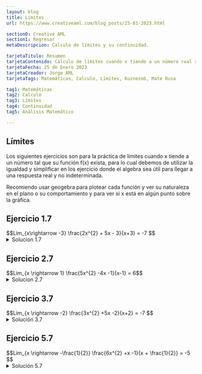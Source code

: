 ```yaml
---
layout: blog
title: Limites
url: https://www.creativeaml.com/blog_posts/25-01-2023.html

section0: Creative AML
section1: Regresar
metaDescripcion: Calculo de límites y su continuidad.

tarjetaTitulo: Resumen
tarjetaContenido: Calculo de límites cuando x tiende a un número real sobre su función f(x), cuando es evaluada y no es indeterminada.
tarjetaFecha: 25 de Enero 2023
tarjetaCreador: Jorge AML
tarjetaTags: Matemáticas, Calculo, Límites, Kuznezob, Mate Rusa 

tag1: Matemáticas
tag2: Calculo
tag3: Límites
tag4: Continuidad
tag5: Análisis Matemático

---
```

<h2>Límites</h2>
<div>
    <p>Los siguientes ejercicios son para la práctica de límites cuando x tiende a un número tal que su función f(x) exista, para lo cual debemos de utilizar la igualdad y simplificar en los ejercicio donde el algebra sea útil para llegar a una respuesta real y no indeterminada.</p>
    <p>Recomiendo usar geogebra para plotear cada función y ver su naturaleza en el plano o su comportamiento y para ver si x está en algún punto sobre la gráfica.</p>
</div>
<div class="latex">
<h2>Ejercicio 1.7</h2>
$$Lim_{x\rightarrow -3} \frac{2x^{2} + 5x - 3}{x+3} = -7 $$
<details>
    <summary>Solucion 1.7</summary>
    $$ \frac{(2(-3)^{2} + 5(-3) -3)}{-3+3} = \frac{0}{0} (indeterminada) $$
    $$2^{2}x + 5x -2(3) $$ $$\frac{(2x+6)(2x-1)}{2}$$ $$(x+3)(2x-1) $$
    $$Lim_{x\rightarrow -3} \frac{(x+3)(2x-1)}{x+3} = -7 $$
    $$Lim_{x\rightarrow -3} (2x-1) = -7 $$
    $$2(-3) -1 = -7 $$
    $$-6 -1 = -7 $$
    $$-7 = -7 $$

</details>
<h2>Ejercicio 2.7</h2>
$$Lim_{x \rightarrow 1} \frac{5x^{2} -4x -1}{x-1} = 6$$
<details>
    <summary>Solucion 2.7</summary>
    $$\frac{5(1)^{2}-4(1)-1}{1-1} = \frac{0}{0} (Indeterminada) $$
    $$5^{2}x^{2} -4x- 5(1) $$
    $$\frac{(5x-5)(5x+1)}{5} $$
    $$(x-1)(5x+1) $$
    $$Lim_{x \rightarrow 1} \frac{(x-1)(5x+1)}{x-1} = 6 $$
    $$Lim_{x \rightarrow 1} (5x+1) = 6 $$
    $$5(1) + 1 = 6 $$
    $$6 = 6 $$
</details>
<h2>Ejercicio 3.7</h2>
$$Lim_{x \rightarrow -2} \frac{3x^{2} +5x -2}{x+2} = -7 $$
<details>
    <summary>Solución 3.7</summary>
    $$Lim_{x \rightarrow -2} \frac{3x^{2} +5x -2}{x+2} = \frac{0}{0} $$
    $$Lim_{x \rightarrow -2} \frac{\frac{(3x+6)(3x-1)}{3}}{\frac{x+2}{1}} = -7 $$
    $$Lim_{x \rightarrow -2} \frac{(x+2)(3x-1)}{x+2} = -7$$
    $$Lim_{x \rightarrow -2} (3x-1) = -7$$
    $$3(-2) -1 = -7$$
    $$-6 -1 = -7 $$
    $$-7 = -7 $$
    
    <a href="https://www.geogebra.org/m/zejrfuxg">Ver en geogebra</a>
    
</details>
<h2>Ejercicio 5.7</h2>
$$Lim_{x \rightarrow -\frac{1}{2}} \frac{6x^{2} +x -1}{x + \frac{1}{2}} = -5 $$
<details>
    <summary>Solución 5.7</summary>
    $$(6x)^{2} +x -1(6)  $$
    $$\frac{(6x + 3)(6x-2)}{3 \cdot 2} $$
    $$(2x+1)(3x-1) $$
    $$x + \frac{1}{2} = \frac{2x + 1}{2} $$
    $$Lim_{x \rightarrow -\frac{1}{2}} \frac{(2x+1)(3x-1)}{\frac{2x+1}{2}} $$
    $$Lim_{x \rightarrow -\frac{1}{2}} \frac{(2x+1)(3x-1)(2)}{2x+1} $$
    $$Lim_{x \rightarrow -\frac{1}{2}} (3x-1)(2) = -5 $$
    $$6x-2 = -5 $$
    $$6(-\frac{1}{2}) -2 = -5 $$
    $$-3-2 = -5 $$
    $$-5 = -5 $$
</details>
</div>